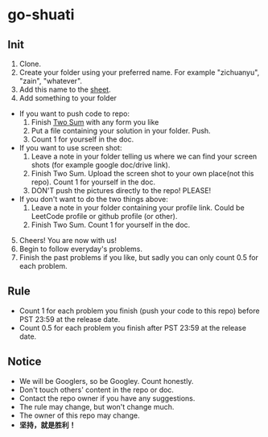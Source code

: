 # go-shuati 

## Init
1. Clone.
2. Create your folder using your preferred name. For example "zichuanyu", "zain", "whatever".
3. Add this name to the [sheet](https://docs.google.com/spreadsheets/d/1ine4GyjVKwBXm9_BuFG22zq2kB2-JzuLWNPt2AYgId0/edit?usp=sharing).
4. Add something to your folder
  - If you want to push code to repo:
    1. Finish [Two Sum](go/shuati) with any form you like
    2. Put a file containing your solution in your folder. Push.
    3. Count 1 for yourself in the doc.
  - If you want to use screen shot:
    1. Leave a note in your folder telling us where we can find your screen shots (for example google doc/drive link).
    2. Finish Two Sum. Upload the screen shot to your own place(not this repo). Count 1 for yourself in the doc.
    3. DON'T push the pictures directly to the repo! PLEASE!
  - If you don't want to do the two things above:
    1. Leave a note in your folder containing your profile link. Could be LeetCode profile or github profile (or other).
    2. Finish Two Sum. Count 1 for yourself in the doc.
5. Cheers! You are now with us!
6. Begin to follow everyday's problems.
7. Finish the past problems if you like, but sadly you can only count 0.5 for each problem.

## Rule
- Count 1 for each problem you finish (push your code to this repo) before PST 23:59 at the release date.
- Count 0.5 for each problem you finish after PST 23:59 at the release date.

## Notice
- We will be Googlers, so be Googley. Count honestly.
- Don't touch others' content in the repo or doc.
- Contact the repo owner if you have any suggestions. 
- The rule may change, but won't change much.
- The owner of this repo may change. 
- **坚持，就是胜利！**

